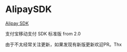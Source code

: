 AlipaySDK
=========

[Alipay SDK](https://b.alipay.com/order/productDetail.htm?productId=2013080604609654&tabId=4#ps-tabinfo-hash)

支付宝移动支付 SDK 标准版 from 2.0

由于不太经常关注更新，如果发现有新版更新欢迎PR。Thx
